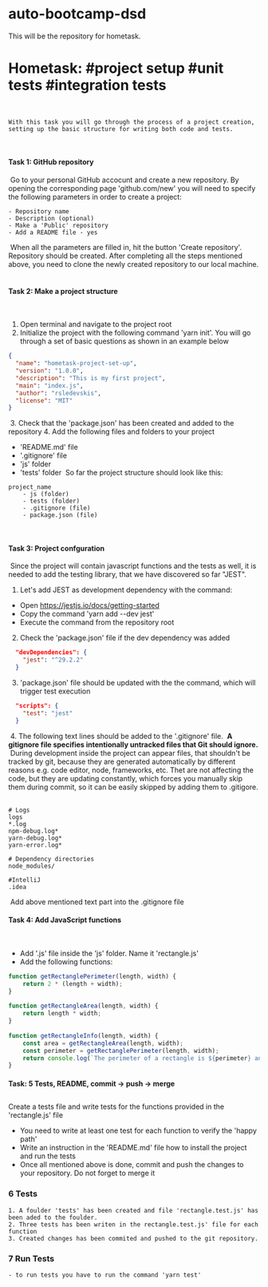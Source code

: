 # auto-bootcamp-dsd
This will be the repository for hometask.
# Hometask: #project setup #unit tests #integration tests
​
```text
With this task you will go through the process of a project creation, setting up the basic structure for writing both code and tests.
```
​
#### Task 1: GitHub repository
​
Go to your personal GitHub accocunt and create a new repository. 
By opening the corresponding page 'github.com/new' you will need to specify the following parameters in order to create a project:
​
```text
- Repository name
- Description (optional)
- Make a 'Public' repository
- Add a README file - yes
```
​
When all the parameters are filled in, hit the button 'Create repository'. Repository should be created.
After completing all the steps mentioned above, you need to clone the newly created repository to our local machine. 
​
#### Task 2: Make a project structure
​
1. Open terminal and navigate to the project root
2. Initialize the project with the following command 'yarn init'. You will go through a set of basic questions as shown in an example below
​
```json
{
  "name": "hometask-project-set-up",
  "version": "1.0.0",
  "description": "This is my first project",
  "main": "index.js",
  "author": "rsledevskis",
  "license": "MIT"
}
```
​
3. Check that the 'package.json' has been created and added to the repository
4. Add the following files and folders to your project
- 'README.md' file
- '.gitignore' file
- 'js' folder 
- 'tests' folder 
​
So far the project structure should look like this:
​
```text
project_name
    - js (folder)
    - tests (folder)
    - .gitignore (file)
    - package.json (file)
```
​
#### Task 3: Project confguration
​
Since the project will contain javascript functions and the tests as well, it is needed to add the testing library, that we have discovered so far "JEST".
​
1. Let's add JEST as development dependency with the command:
- Open https://jestjs.io/docs/getting-started
- Copy the command 'yarn add --dev jest'
- Execute the command from the repository root
2. Check the 'package.json' file if the dev dependency was added
​
```json
  "devDependencies": {
    "jest": "^29.2.2"
  }
```
3. 'package.json' file should be updated with the the command, which will trigger test execution
​
```json
  "scripts": {
    "test": "jest"
  }
```
​
4. The following text lines should be added to the '.gitignore' file.
​
**A gitignore file specifies intentionally untracked files that Git should ignore.**
​
During development inside the project can appear files, that shouldn't be tracked by git, because they are generated automatically by different reasons e.g. code editor, node, frameworks, etc. Thet are not affecting the code, but they are updating constantly, which forces you manually skip them during commit, so it can be easily skipped by adding them to .gitigore.
​
```text
# Logs
logs
*.log
npm-debug.log*
yarn-debug.log*
yarn-error.log*
​
# Dependency directories
node_modules/
​
#IntelliJ
.idea
```
​
Add above mentioned text part into the .gitignore file
​
#### Task 4: Add JavaScript functions
​
- Add '.js' file inside the 'js' folder. Name it 'rectangle.js'
- Add the following functions: 
​
```javascript
function getRectanglePerimeter(length, width) {
    return 2 * (length + width);
}
​
function getRectangleArea(length, width) {
    return length * width;
}
​
function getRectangleInfo(length, width) {
    const area = getRectangleArea(length, width);
    const perimeter = getRectanglePerimeter(length, width);
    return console.log(`The perimeter of a rectangle is ${perimeter} and the area is ${area}`)
}
```
#### Task: 5 Tests, README, commit -> push -> merge
## 
 Create a tests file and write tests for the functions provided in the 'rectangle.js' file
- You need to write at least one test for each function to verify the 'happy path'
- Write an instruction in the 'README.md' file how to install the project and run the tests
- Once all mentioned above is done, commit and push the changes to your repository. Do not forget to merge it

### 6 Tests

    1. A foulder 'tests' has been created and file 'rectangle.test.js' has been aded to the foulder.
    2. Three tests has been writen in the rectangle.test.js' file for each function
    3. Created changes has been commited and pushed to the git repository. 

### 7 Run Tests

    - to run tests you have to run the command 'yarn test'